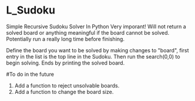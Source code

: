 # L_Sudoku
Simple Recursive Sudoku Solver In Python
Very imporant! Will not return a solved board or anything meaningful if the board cannot be solved. Potentially run a really long time before finishing.


Define the board you want to be solved by making changes to "board", first entry in
the list is the top line in the Sudoku.
Then run the search(0,0) to begin solving.
Ends by printing the solved board.


#To do in the future
1. Add a function to reject unsolvable boards.
2. Add a function to change the board size.
